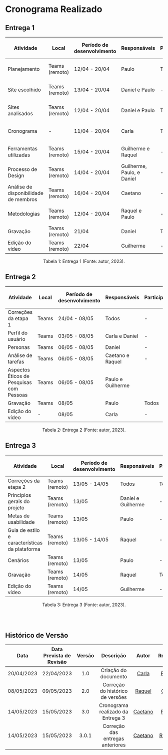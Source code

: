 # Cronograma Realizado

## Entrega 1

| Atividade | Local | Período de desenvolvimento | Responsáveis | Participantes | Período de revisão | Revisores |
|--|--|--|--|--|--|--|
| Planejamento | Teams (remoto) | 12/04 - 20/04 | Paulo | Todos | 20/04 - 21/04 | Todos |
| Site escolhido | Teams (remoto) | 13/04 - 20/04 | Daniel e Paulo | - | 20/04 - 21/04 | Carla |
| Sites analisados | Teams (remoto) | 12/04 - 20/04 | Daniel e Paulo | Todos | 13/04 - 21/04 | Paulo |
| Cronograma | - | 11/04 - 20/04 | Carla | Todos | 20/04 - 21/04 | Raquel |
| Ferramentas utilizadas | Teams (remoto) | 15/04 - 20/04 | Guilherme e Raquel | - | 20/04 - 21/04 | Paulo |
| Processo de Design | Teams (remoto) | 14/04 - 20/04 | Guilherme, Paulo, e Daniel | - | 20/04 - 21/04 | Todos |
| Análise de disponibilidade de membros | Teams (remoto) | 16/04 - 20/04 | Caetano | - | 20/04 - 21/04 | Guilherme |
| Metodologias | Teams (remoto) | 12/04 - 20/04 | Raquel e Paulo | - | 20/04 - 21/04 | Daniel |
| Gravação | Teams (remoto) | 21/04 | Daniel | Todos | 22/04 | Guilherme |
| Edição do vídeo | Teams (remoto) | 22/04 | Guilherme | -  | 23/04 | Caetano |

<p><center>Tabela 1: Entrega 1 (Fonte: autor, 2023).</center></p>

## Entrega 2

| Atividade                                | Local | Período de desenvolvimento | Responsáveis      | Participantes | Período de Revisão | Revisores |
|------------------------------------------|-------|----------------------------|-------------------|---------------|--------------------|-----------|
| Correções da etapa 1                     | Teams | 24/04 - 08/05              | Todos             | -             | 08/05              | Daniel    |
| Perfil do usuário                        | Teams | 03/05 - 08/05              | Carla e Daniel    | -             | 08/05              | Paulo     |
| Personas                                 | Teams | 06/05 - 08/05              | Daniel            | -             | 08/05              | Daniel    |
| Análise de tarefas                       | Teams | 06/05 - 08/05              | Caetano e Raquel  | -             | 08/05              | Guilherme |
| Aspectos Éticos de Pesquisas com Pessoas | Teams | 06/05 - 08/05              | Paulo e Guilherme |               | 08/05              | Caetano   |
| Gravação                                 | Teams | 08/05                      | Paulo             | Todos         | 08/05              | Carla     |
| Edição do vídeo                          | -     | 08/05                      | Carla             | -             | 08/05              | Raquel    |

<p><center>Tabela 2: Entrega 2 (Fonte: autor, 2023).</center></p>

## Entrega 3

| Atividade | Local | Período de desenvolvimento | Responsáveis | Participantes | Período de revisão | Revisores |
|--|--|--|--|--|--|--|
| Correções da etapa 2 | Teams (remoto) | 13/05 - 14/05 | Todos | Todos | 15/05 | Daniel |
| Princípios gerais do projeto | Teams (remoto) | 13/05 | Daniel e Guilherme | - | 12/05 | Paulo |
| Metas de usabilidade | Teams (remoto) | 13/05 | Paulo | - | 15/05 | Raquel |
| Guia de estilo e características da plataforma | Teams (remoto) | 13/05 - 14/05 | Raquel | - | 15/05 | Caetano |
| Cenários | Teams (remoto) | 13/05 | Paulo | - | 15/05 | Daniel |
| Gravação | Teams (remoto) | 14/05 | Raquel | Todos | 15/05 | Guilherme |
| Edição do vídeo | Teams (remoto) | 14/05 | Guilherme | - | 15/05 | Paulo |

<p><center>Tabela 3: Entrega 3 (Fonte: autor, 2023).</center></p>


<br>
<br>

## Histórico de Versão

| Data | Data Prevista de Revisão | Versão | Descrição | Autor | Revisor |
| :--: | :--: | :--: | :--: | :--: | :--: |
| 20/04/2023 | 22/04/2023 | 1.0 | Criação do documento | [Carla](https://github.com/ccarlaa) | [Paulo](https://github.com/PauloVictorFS) |
| 08/05/2023 | 09/05/2023 | 2.0 | Correção do histórico de versões | [Raquel](https://github.com/raqueleucaria) | [Carla](https://github.com/ccarlaa) |
| 14/05/2023 | 15/05/2023 | 3.0 | Cronograma realizado da Entrega 3 | [Caetano](https://github.com/caeslucio) | [Paulo](https://github.com/PauloVictorFS) |
| 14/05/2023 | 15/05/2023 | 3.0.1 | Correção das entregas anteriores | [Caetano](https://github.com/caeslucio) | [Raquel](https://github.com/raqueleucaria) |

